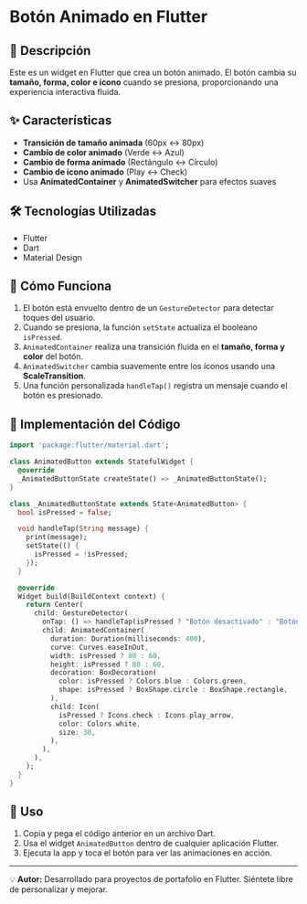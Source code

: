 # Botón Animado en Flutter

## 📌 Descripción
Este es un widget en Flutter que crea un botón animado. El botón cambia su **tamaño, forma, color e ícono** cuando se presiona, proporcionando una experiencia interactiva fluida.

## ✨ Características
- **Transición de tamaño animada** (60px ↔ 80px)
- **Cambio de color animado** (Verde ↔ Azul)
- **Cambio de forma animado** (Rectángulo ↔ Círculo)
- **Cambio de ícono animado** (Play ↔ Check)
- Usa **AnimatedContainer** y **AnimatedSwitcher** para efectos suaves

## 🛠 Tecnologías Utilizadas
- Flutter
- Dart
- Material Design

## 🚀 Cómo Funciona
1. El botón está envuelto dentro de un `GestureDetector` para detectar toques del usuario.
2. Cuando se presiona, la función `setState` actualiza el booleano `isPressed`.
3. `AnimatedContainer` realiza una transición fluida en el **tamaño, forma y color** del botón.
4. `AnimatedSwitcher` cambia suavemente entre los íconos usando una **ScaleTransition**.
5. Una función personalizada `handleTap()` registra un mensaje cuando el botón es presionado.

## 📜 Implementación del Código
```dart
import 'package:flutter/material.dart';

class AnimatedButton extends StatefulWidget {
  @override
  _AnimatedButtonState createState() => _AnimatedButtonState();
}

class _AnimatedButtonState extends State<AnimatedButton> {
  bool isPressed = false;

  void handleTap(String message) {
    print(message);
    setState(() {
      isPressed = !isPressed;
    });
  }

  @override
  Widget build(BuildContext context) {
    return Center(
      child: GestureDetector(
        onTap: () => handleTap(isPressed ? "Botón desactivado" : "Botón activado"),
        child: AnimatedContainer(
          duration: Duration(milliseconds: 400),
          curve: Curves.easeInOut,
          width: isPressed ? 80 : 60,
          height: isPressed ? 80 : 60,
          decoration: BoxDecoration(
            color: isPressed ? Colors.blue : Colors.green,
            shape: isPressed ? BoxShape.circle : BoxShape.rectangle,
          ),
          child: Icon(
            isPressed ? Icons.check : Icons.play_arrow,
            color: Colors.white,
            size: 30,
          ),
        ),
      ),
    );
  }
}
```

## 🎯 Uso
1. Copia y pega el código anterior en un archivo Dart.
2. Usa el widget `AnimatedButton` dentro de cualquier aplicación Flutter.
3. Ejecuta la app y toca el botón para ver las animaciones en acción.

---
💡 **Autor:** Desarrollado para proyectos de portafolio en Flutter. Siéntete libre de personalizar y mejorar.

